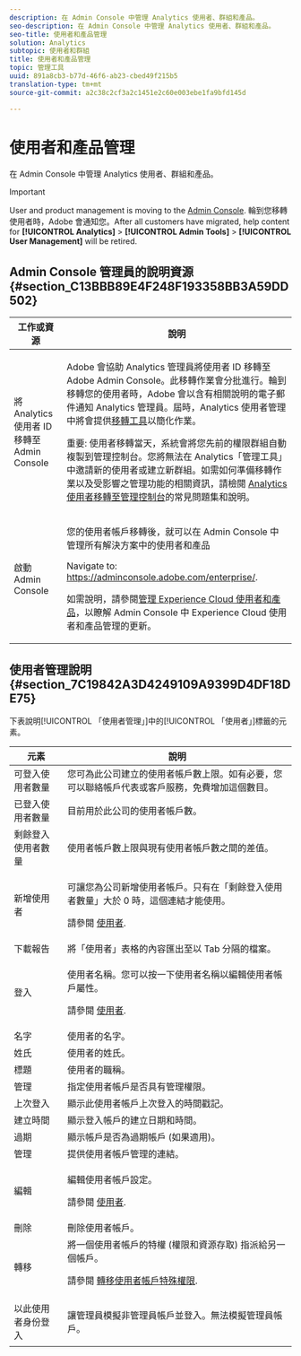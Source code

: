 ```yaml
---
description: 在 Admin Console 中管理 Analytics 使用者、群組和產品。
seo-description: 在 Admin Console 中管理 Analytics 使用者、群組和產品。
seo-title: 使用者和產品管理
solution: Analytics
subtopic: 使用者和群組
title: 使用者和產品管理
topic: 管理工具
uuid: 891a8cb3-b77d-46f6-ab23-cbed49f215b5
translation-type: tm+mt
source-git-commit: a2c38c2cf3a2c1451e2c60e003ebe1fa9bfd145d

---
```



# 使用者和產品管理

在 Admin Console 中管理 Analytics 使用者、群組和產品。

>[!IMPORTANT]
>
>User and product management is moving to the [Admin Console](https://helpx.adobe.com/enterprise/using/admin-console.html). 輪到您移轉使用者時，Adobe 會通知您。After all customers have migrated, help content for **[!UICONTROL Analytics]** &gt; **[!UICONTROL Admin Tools]** &gt; **[!UICONTROL User Management]** will be retired.

## Admin Console 管理員的說明資源 {#section_C13BBB89E4F248F193358BB3A59DD502}

<table id="table_9263797773A749628E12BB3C1EBE620B"> 
 <thead> 
  <tr> 
   <th colname="col1" class="entry"> 工作或資源 </th> 
   <th colname="col2" class="entry"> 說明 </th> 
  </tr>
 </thead>
 <tbody> 
  <tr> 
   <td colname="col1"> <p>將 Analytics 使用者 ID 移轉至 Admin Console </p> </td> 
   <td colname="col2"> <p> Adobe 會協助 Analytics 管理員將使用者 ID 移轉至 Adobe Admin Console。此移轉作業會分批進行。輪到移轉您的使用者時，Adobe 會以含有相關說明的電子郵件通知 Analytics 管理員。屆時，Analytics 使用者管理中將會提供<a href="https://marketing.adobe.com/resources/help/en_US/experience-cloud/admin-console/analytics-migration/t_migrate-users.html" format="html" scope="external">移轉工具</a>以簡化作業。 </p> <p>重要: 使用者移轉當天，系統會將您先前的權限群組自動複製到管理控制台。您將無法在 Analytics「管理工具」中邀請新的使用者或建立新群組。如需如何準備移轉作業以及受影響之管理功能的相關資訊，請檢閱 <a href="https://marketing.adobe.com/resources/help/en_US/experience-cloud/admin-console/analytics-migration/" format="https" scope="external">Analytics 使用者移轉至管理控制台</a>的常見問題集和說明。 </p> </td> 
  </tr> 
  <tr> 
   <td colname="col1"> <p>啟動 Admin Console </p> </td> 
   <td colname="col2"> <p>您的使用者帳戶移轉後，就可以在 Admin Console 中管理所有解決方案中的使用者和產品 </p> <p>Navigate to: <a href="https://adminconsole.adobe.com/enterprise/#" format="html" scope="external"> https://adminconsole.adobe.com/enterprise/</a>. </p> <p>如需說明，請參閱<a href="https://marketing.adobe.com/resources/help/en_US/mcloud/admin_getting_started.html" format="html" scope="external">管理 Experience Cloud 使用者和產品</a>，以瞭解 Admin Console 中 Experience Cloud 使用者和產品管理的更新。 </p> </td> 
  </tr> 
 </tbody> 
</table>

## 使用者管理說明 {#section_7C19842A3D4249109A9399D4DF18DE75}

下表說明[!UICONTROL 「使用者管理」]中的[!UICONTROL 「使用者」]標籤的元素。

<table id="table_6F81D1095EB945D8995FF971B65BA52A"> 
 <thead> 
  <tr> 
   <th colname="col1" class="entry"> 元素 </th> 
   <th colname="col2" class="entry"> 說明 </th> 
  </tr> 
 </thead>
 <tbody> 
  <tr> 
   <td colname="col1"> <span class="wintitle"> 可登入使用者數量</span> </td> 
   <td colname="col2"> 您可為此公司建立的使用者帳戶數上限。如有必要，您可以聯絡帳戶代表或客戶服務，免費增加這個數目。 </td> 
  </tr> 
  <tr> 
   <td colname="col1"> <span class="wintitle"> 已登入使用者數量</span> </td> 
   <td colname="col2"> 目前用於此公司的使用者帳戶數。 </td> 
  </tr> 
  <tr> 
   <td colname="col1"> <span class="wintitle"> 剩餘登入使用者數量</span> </td> 
   <td colname="col2"> 使用者帳戶數上限與現有使用者帳戶數之間的差值。 </td> 
  </tr> 
  <tr> 
   <td colname="col1"> <span class="wintitle"> 新增使用者</span> </td> 
   <td colname="col2"> <p>可讓您為公司新增使用者帳戶。只有在「剩餘登入使用者數量」大於 0 時，這個連結才能使用。 </p> <p>請參閱 <a href="/help/admin/user-management2/c-user-management/users.md" format="dita" scope="local"> 使用者</a>. </p> </td> 
  </tr> 
  <tr> 
   <td colname="col1"> <span class="wintitle"> 下載報告</span> </td> 
   <td colname="col2">將<span class="wintitle">「使用者」</span>表格的內容匯出至以 Tab 分隔的檔案。 </td> 
  </tr> 
  <tr> 
   <td colname="col1"> <span class="wintitle"> 登入</span> </td> 
   <td colname="col2"> <p>使用者名稱。您可以按一下使用者名稱以編輯使用者帳戶屬性。 </p> <p>請參閱 <a href="/help/admin/user-management2/c-user-management/users.md" format="dita" scope="local"> 使用者</a>. </p> </td> 
  </tr> 
  <tr> 
   <td colname="col1"> <span class="wintitle"> 名字</span> </td> 
   <td colname="col2"> 使用者的名字。 </td> 
  </tr> 
  <tr> 
   <td colname="col1"> <span class="wintitle"> 姓氏</span> </td> 
   <td colname="col2"> 使用者的姓氏。 </td> 
  </tr> 
  <tr> 
   <td colname="col1"> <span class="wintitle"> 標題</span> </td> 
   <td colname="col2"> 使用者的職稱。 </td> 
  </tr> 
  <tr> 
   <td colname="col1"> <span class="wintitle"> 管理</span> </td> 
   <td colname="col2"> 指定使用者帳戶是否具有管理權限。 </td> 
  </tr> 
  <tr> 
   <td colname="col1"> <span class="wintitle"> 上次登入</span> </td> 
   <td colname="col2"> 顯示此使用者帳戶上次登入的時間戳記。 </td> 
  </tr> 
  <tr> 
   <td colname="col1"><span class="wintitle"> 建立時間</span> </td> 
   <td colname="col2"> 顯示登入帳戶的建立日期和時間。 </td> 
  </tr> 
  <tr> 
   <td colname="col1"> <span class="wintitle"> 過期</span> </td> 
   <td colname="col2"> 顯示帳戶是否為過期帳戶 (如果適用)。 </td> 
  </tr> 
  <tr> 
   <td colname="col1"> <span class="wintitle"> 管理</span> </td> 
   <td colname="col2"> 提供使用者帳戶管理的連結。 </td> 
  </tr> 
  <tr> 
   <td colname="col1"> <span class="wintitle"> 編輯</span> </td> 
   <td colname="col2"> <p>編輯使用者帳戶設定。 </p> <p>請參閱 <a href="/help/admin/user-management2/c-user-management/users.md" format="dita" scope="local"> 使用者</a>. </p> </td> 
  </tr> 
  <tr> 
   <td colname="col1"> <span class="wintitle"> 刪除</span> </td> 
   <td colname="col2"> 刪除使用者帳戶。 </td> 
  </tr> 
  <tr> 
   <td colname="col1"> <span class="wintitle"> 轉移</span> </td> 
   <td colname="col2">將一個使用者帳戶的特權 (權限和資源存取) 指派給另一個帳戶。 <p>請參閱 <a href="/help/admin/user-management2/c-user-management/t-transfer-user-accout-privileges.md" format="dita" scope="local"> 轉移使用者帳戶特殊權限</a>. </p> </td> 
  </tr> 
  <tr> 
   <td colname="col1"><span class="wintitle"> 以此使用者身份登入</span> </td> 
   <td colname="col2"> <p>讓管理員模擬非管理員帳戶並登入。無法模擬管理員帳戶。 </p> </td> 
  </tr> 
 </tbody> 
</table>

